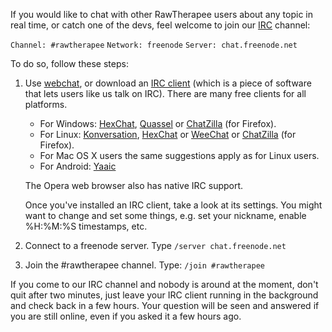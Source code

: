 If you would like to chat with other RawTherapee users about any topic
in real time, or catch one of the devs, feel welcome to join our
[IRC](https://en.wikipedia.org/wiki/Internet_Relay_Chat) channel:

`Channel: #rawtherapee`
`Network: freenode`
`Server: chat.freenode.net`

To do so, follow these steps:

1.  Use
    [webchat](http://webchat.freenode.net/?randomnick=1&channels=rawtherapee&prompt=1),
    or download an [IRC
    client](http://en.wikipedia.org/wiki/Comparison_of_Internet_Relay_Chat_clients)
    (which is a piece of software that lets users like us talk on IRC).
    There are many free clients for all platforms.
    - For Windows: [HexChat](http://hexchat.github.io/),
      [Quassel](http://quassel-irc.org/) or
      [ChatZilla](http://chatzilla.hacksrus.com/) (for Firefox).
    - For Linux: [Konversation](http://konversation.kde.org/),
      [HexChat](http://hexchat.github.io/) or
      [WeeChat](http://www.weechat.org/) or
      [ChatZilla](http://chatzilla.hacksrus.com/) (for Firefox).
    - For Mac OS X users the same suggestions apply as for Linux users.
    - For Android:
      [Yaaic](https://play.google.com/store/apps/details?id=org.yaaic)


    The Opera web browser also has native IRC support.

    Once you've installed an IRC client, take a look at its settings.
    You might want to change and set some things, e.g. set your
    nickname, enable %H:%M:%S timestamps, etc.
2.  Connect to a freenode server. Type `/server chat.freenode.net`
3.  Join the \#rawtherapee channel. Type: `/join #rawtherapee`

If you come to our IRC channel and nobody is around at the moment, don't
quit after two minutes, just leave your IRC client running in the
background and check back in a few hours. Your question will be seen and
answered if you are still online, even if you asked it a few hours ago.
